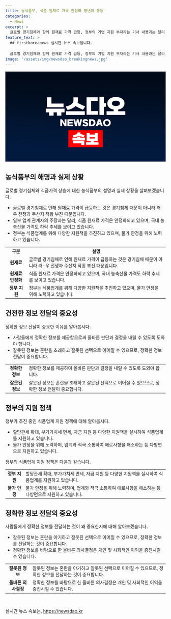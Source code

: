 ```yaml
---
title: 농식품부, 식품 원재료 가격 안정화 평년과 동등
categories:
  - News
excerpt: >
  글로벌 경기침체와 함께 원재료 가격 급등, 정부의 기업 지원 부재라는 기사 내용과는 달리, 식품 원재료의 실제 가격은 하락 추세이며, 국내 농축산물 가격은 안정화되고 있다. 또한, 정부는 세제 지원책 추진과 업계와의 협력을 통해 물가 안정을 위해 노력 중이다. (150자)  
feature_text: >
  ## firstkoreanews 실시간 뉴스 속보입니다.

  글로벌 경기침체와 함께 원재료 가격 급등, 정부의 기업 지원 부재라는 기사 내용과는 달리, 식품 원재료의 실제 가격은 하락 추세이며, 국내 농축산물 가격은 안정화되고 있다. 또한, 정부는 세제 지원책 추진과 업계와의 협력을 통해 물가 안정을 위해 노력 중이다. (150자)  
image: '/assets/img/newsdao_breakingnews.jpg'
---
```


<p><img src="/assets/img/newsdao_breakingnews.jpg" alt="firstkoreanews 속보" /></p>

<h2 data-ke-size="size26">농식품부의 해명과 실제 상황</h2>

<p data-ke-size="size16">글로벌 경기침체와 식품가격 상승에 대한 농식품부의 설명과 실제 상황을 살펴보겠습니다.</p>

<ul>
  <li>글로벌 경기침체로 인해 원재료 가격이 급등하는 것은 경기침체 때문이 아니라 러-우 전쟁과 주산지 작황 부진 때문입니다.</li>
  <li>일부 업계 관계자의 주장과는 달리, 식품 원재료 가격은 안정화되고 있으며, 국내 농축산물 가격도 하락 추세를 보이고 있습니다.</li>
  <li>정부는 식품업계를 위해 다양한 지원책을 추진하고 있으며, 물가 안정을 위해 노력하고 있습니다.</li>
</ul>

<table>
  <tbody>
    <tr>
      <td style="text-align: center; height: 17px;"><b>구분</b></td>
      <td style="text-align: center; height: 17px;"><b>설명</b></td>
    </tr>
    <tr>
      <td style="text-align: center; height: 17px;"><b>원재료</b></td>
      <td>글로벌 경기침체로 인해 원재료 가격이 급등하는 것은 경기침체 때문이 아니라 러-우 전쟁과 주산지 작황 부진 때문입니다.</td>
    </tr>
    <tr>
      <td style="text-align: center; height: 17px;"><b>원재료 안정화</b></td>
      <td>식품 원재료 가격은 안정화되고 있으며, 국내 농축산물 가격도 하락 추세를 보이고 있습니다.</td>
    </tr>
    <tr>
      <td style="text-align: center; height: 17px;"><b>정부 지원</b></td>
      <td>정부는 식품업계를 위해 다양한 지원책을 추진하고 있으며, 물가 안정을 위해 노력하고 있습니다.</td>
    </tr>
  </tbody>
</table>

<h2 data-ke-size="size26">건전한 정보 전달의 중요성</h2>

<p data-ke-size="size16">정확한 정보 전달이 중요한 이유를 알아봅시다.</p>

<ul>
  <li>사람들에게 정확한 정보를 제공함으로써 올바른 판단과 결정을 내릴 수 있도록 도와야 합니다.</li>
  <li>잘못된 정보는 혼란을 초래하고 잘못된 선택으로 이어질 수 있으므로, 정확한 정보 전달이 중요합니다.</li>
</ul>

<table>
  <tbody>
    <tr>
      <td style="text-align: center; height: 17px;"><b>정확한 정보</b></td>
      <td>정확한 정보를 제공하여 올바른 판단과 결정을 내릴 수 있도록 도와야 합니다.</td>
    </tr>
    <tr>
      <td style="text-align: center; height: 17px;"><b>잘못된 정보</b></td>
      <td>잘못된 정보는 혼란을 초래하고 잘못된 선택으로 이어질 수 있으므로, 정확한 정보 전달이 중요합니다.</td>
    </tr>
  </tbody>
</table>

<h2 data-ke-size="size26">정부의 지원 정책</h2>

<p data-ke-size="size16">정부가 추진 중인 식품업계 지원 정책에 대해 알아봅시다.</p>

<ul>
  <li>할당관세 확대, 부가가치세 면세, 자금 지원 등 다양한 지원책을 실시하여 식품업계를 지원하고 있습니다.</li>
  <li>물가 안정을 위해 노력하며, 업계와 적극 소통하여 애로사항을 해소하는 등 다방면으로 지원하고 있습니다.</li>
</ul>

<p data-ke-size="size16">정부의 식품업계 지원 정책은 다음과 같습니다.</p>

<table>
  <tbody>
    <tr>
      <td style="text-align: center; height: 17px;"><b>정부 지원</b></td>
      <td>할당관세 확대, 부가가치세 면세, 자금 지원 등 다양한 지원책을 실시하여 식품업계를 지원하고 있습니다.</td>
    </tr>
    <tr>
      <td style="text-align: center; height: 17px;"><b>물가 안정</b></td>
      <td>물가 안정을 위해 노력하며, 업계와 적극 소통하여 애로사항을 해소하는 등 다방면으로 지원하고 있습니다.</td>
    </tr>
  </tbody>
</table>

<h2 data-ke-size="size26">정확한 정보 전달의 중요성</h2>

<p data-ke-size="size16">사람들에게 정확한 정보를 전달하는 것이 왜 중요한지에 대해 알아보겠습니다.</p>

<ul>
  <li>잘못된 정보는 혼란을 야기하고 잘못된 선택으로 이어질 수 있으므로, 정확한 정보를 전달하는 것이 중요합니다.</li>
  <li>정확한 정보를 바탕으로 한 올바른 의사결정은 개인 및 사회적인 이익을 증진시킬 수 있습니다.</li>
</ul>

<table>
  <tbody>
    <tr>
      <td style="text-align: center; height: 17px;"><b>잘못된 정보</b></td>
      <td>잘못된 정보는 혼란을 야기하고 잘못된 선택으로 이어질 수 있으므로, 정확한 정보를 전달하는 것이 중요합니다.</td>
    </tr>
    <tr>
      <td style="text-align: center; height: 17px;"><b>올바른 의사결정</b></td>
      <td>정확한 정보를 바탕으로 한 올바른 의사결정은 개인 및 사회적인 이익을 증진시킬 수 있습니다.</td>
    </tr>
  </tbody>
</table>

<p data-ke-size="size16">&nbsp;</p>
실시간 뉴스 속보는, <a href="https://newsdao.kr" rel="dofollow">https://newsdao.kr</a>


